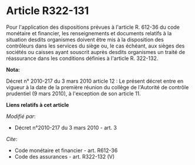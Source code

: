 # Article R322-131

Pour l'application des dispositions prévues à l'article R. 612-36 du code monétaire et financier, les renseignements et
documents relatifs à la situation desdits organismes doivent être mis à la disposition des contrôleurs dans les services du
siège ou, le cas échéant, aux sièges des sociétés ou caisses ayant souscrit auprès desdits organismes un traité de
réassurance dans les conditions définies à l'article R. 322-132.

**Nota:**

Décret n° 2010-217 du 3 mars 2010 article 12 : Le présent décret entre en vigueur à la date de la première réunion du collège
de l'Autorité de contrôle prudentiel (9 mars 2010), à l'exception de son article 11.

**Liens relatifs à cet article**

_Modifié par_:

  - Décret n°2010-217 du 3 mars 2010 - art. 3

_Cite_:

  - Code monétaire et financier - art. R612-36
  - Code des assurances - art. R322-132 (V)

